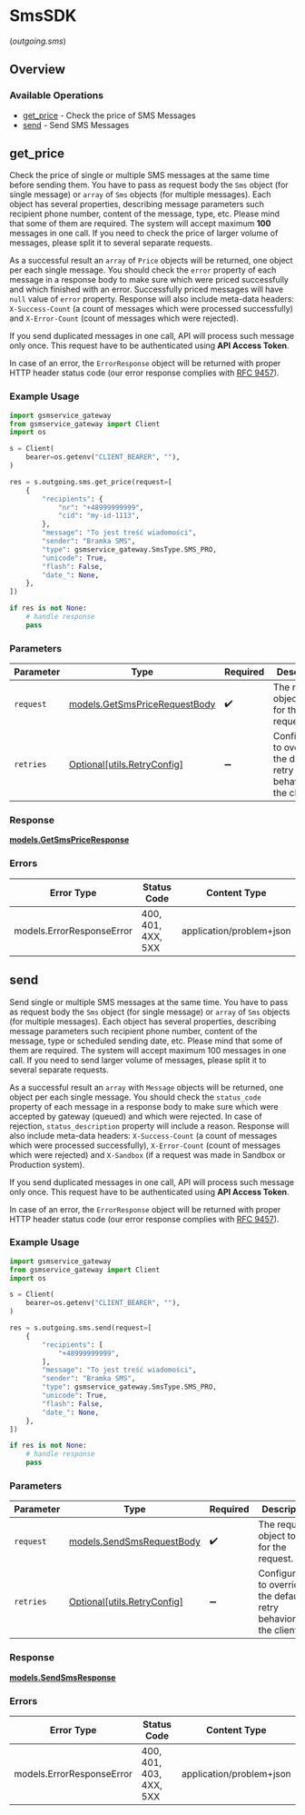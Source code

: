 # SmsSDK
(*outgoing.sms*)

## Overview

### Available Operations

* [get_price](#get_price) - Check the price of SMS Messages
* [send](#send) - Send SMS Messages

## get_price

Check the price of single or multiple SMS messages at the same time before sending them. You have to pass as request body the `Sms` object (for single message) or `array` of `Sms` objects (for multiple messages). Each object has several properties, describing message parameters such recipient phone number, content of the message, type, etc. Please mind that some of them are required.
The system will accept maximum **100** messages in one call. If you need to check the price of larger volume of messages, please split it to several separate requests.

As a successful result an `array` of `Price` objects will be returned, one object per each single message. You should check the `error` property of each message in a response body to make sure which were priced successfully and which finished with an error. Successfully priced messages will have `null` value of `error` property. Response will also include meta-data headers: `X-Success-Count` (a count of messages which were processed successfully) and `X-Error-Count` (count of messages which were rejected).

If you send duplicated messages in one call, API will process such message only once. This request have to be authenticated using **API Access Token**.

In case of an error, the `ErrorResponse` object will be returned with proper HTTP header status code (our error response complies with [RFC 9457](https://www.rfc-editor.org/rfc/rfc7807)).


### Example Usage

```python
import gsmservice_gateway
from gsmservice_gateway import Client
import os

s = Client(
    bearer=os.getenv("CLIENT_BEARER", ""),
)

res = s.outgoing.sms.get_price(request=[
    {
        "recipients": {
            "nr": "+48999999999",
            "cid": "my-id-1113",
        },
        "message": "To jest treść wiadomości",
        "sender": "Bramka SMS",
        "type": gsmservice_gateway.SmsType.SMS_PRO,
        "unicode": True,
        "flash": False,
        "date_": None,
    },
])

if res is not None:
    # handle response
    pass

```

### Parameters

| Parameter                                                               | Type                                                                    | Required                                                                | Description                                                             |
| ----------------------------------------------------------------------- | ----------------------------------------------------------------------- | ----------------------------------------------------------------------- | ----------------------------------------------------------------------- |
| `request`                                                               | [models.GetSmsPriceRequestBody](../../models/getsmspricerequestbody.md) | :heavy_check_mark:                                                      | The request object to use for the request.                              |
| `retries`                                                               | [Optional[utils.RetryConfig]](../../models/utils/retryconfig.md)        | :heavy_minus_sign:                                                      | Configuration to override the default retry behavior of the client.     |

### Response

**[models.GetSmsPriceResponse](../../models/getsmspriceresponse.md)**

### Errors

| Error Type                | Status Code               | Content Type              |
| ------------------------- | ------------------------- | ------------------------- |
| models.ErrorResponseError | 400, 401, 4XX, 5XX        | application/problem+json  |

## send

Send single or multiple SMS messages at the same time. You have to pass as request body the `Sms` object (for single message) or `array` of `Sms` objects (for multiple messages). Each object has several properties, describing message parameters such recipient phone number, content of the message, type or scheduled sending date, etc. Please mind that some of them are required.
The system will accept maximum 100 messages in one call. If you need to send larger volume of messages, please split it to several separate requests.

As a successful result an `array` with `Message` objects will be returned, one object per each single message. You should check the `status_code` property of each message in a response body to make sure which were accepted by gateway (queued) and which were rejected. In case of rejection, `status_description` property will include a reason. Response will also include meta-data headers: `X-Success-Count` (a count of messages which were processed successfully), `X-Error-Count` (count of messages which were rejected) and `X-Sandbox` (if a request was made in Sandbox or Production system).

If you send duplicated messages in one call, API will process such message only once. This request have to be authenticated using **API Access Token**.

In case of an error, the `ErrorResponse` object will be returned with proper HTTP header status code (our error response complies with [RFC 9457](https://www.rfc-editor.org/rfc/rfc7807)).

### Example Usage

```python
import gsmservice_gateway
from gsmservice_gateway import Client
import os

s = Client(
    bearer=os.getenv("CLIENT_BEARER", ""),
)

res = s.outgoing.sms.send(request=[
    {
        "recipients": [
            "+48999999999",
        ],
        "message": "To jest treść wiadomości",
        "sender": "Bramka SMS",
        "type": gsmservice_gateway.SmsType.SMS_PRO,
        "unicode": True,
        "flash": False,
        "date_": None,
    },
])

if res is not None:
    # handle response
    pass

```

### Parameters

| Parameter                                                           | Type                                                                | Required                                                            | Description                                                         |
| ------------------------------------------------------------------- | ------------------------------------------------------------------- | ------------------------------------------------------------------- | ------------------------------------------------------------------- |
| `request`                                                           | [models.SendSmsRequestBody](../../models/sendsmsrequestbody.md)     | :heavy_check_mark:                                                  | The request object to use for the request.                          |
| `retries`                                                           | [Optional[utils.RetryConfig]](../../models/utils/retryconfig.md)    | :heavy_minus_sign:                                                  | Configuration to override the default retry behavior of the client. |

### Response

**[models.SendSmsResponse](../../models/sendsmsresponse.md)**

### Errors

| Error Type                | Status Code               | Content Type              |
| ------------------------- | ------------------------- | ------------------------- |
| models.ErrorResponseError | 400, 401, 403, 4XX, 5XX   | application/problem+json  |